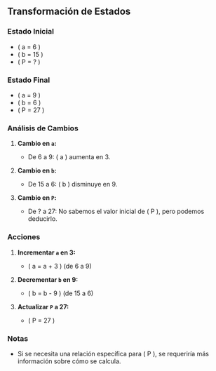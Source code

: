 ## Transformación de Estados

### Estado Inicial
- \( a = 6 \)
- \( b = 15 \)
- \( P = ? \)

### Estado Final
- \( a = 9 \)
- \( b = 6 \)
- \( P = 27 \)

### Análisis de Cambios
1. **Cambio en `a`:**
   - De 6 a 9: \( a \) aumenta en 3.

2. **Cambio en `b`:**
   - De 15 a 6: \( b \) disminuye en 9.

3. **Cambio en `P`:**
   - De ? a 27: No sabemos el valor inicial de \( P \), pero podemos deducirlo.

### Acciones
1. **Incrementar `a` en 3:**
   - \( a = a + 3 \) (de 6 a 9)

2. **Decrementar `b` en 9:**
   - \( b = b - 9 \) (de 15 a 6)

3. **Actualizar `P` a 27:**
   - \( P = 27 \)

### Notas
- Si se necesita una relación específica para \( P \), se requeriría más información sobre cómo se calcula.